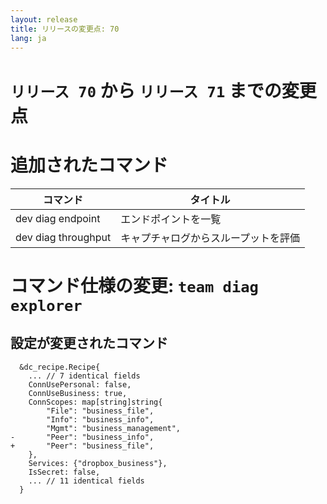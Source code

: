 ```yaml
---
layout: release
title: リリースの変更点: 70
lang: ja
---
```


# `リリース 70` から `リリース 71` までの変更点

# 追加されたコマンド


| コマンド            | タイトル                             |
|---------------------|--------------------------------------|
| dev diag endpoint   | エンドポイントを一覧                 |
| dev diag throughput | キャプチャログからスループットを評価 |



# コマンド仕様の変更: `team diag explorer`



## 設定が変更されたコマンド


```
  &dc_recipe.Recipe{
  	... // 7 identical fields
  	ConnUsePersonal: false,
  	ConnUseBusiness: true,
  	ConnScopes: map[string]string{
  		"File": "business_file",
  		"Info": "business_info",
  		"Mgmt": "business_management",
- 		"Peer": "business_info",
+ 		"Peer": "business_file",
  	},
  	Services: {"dropbox_business"},
  	IsSecret: false,
  	... // 11 identical fields
  }
```
